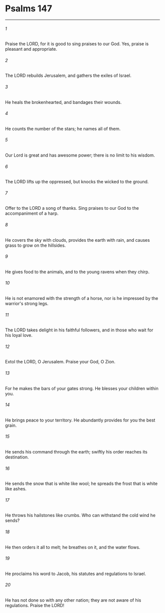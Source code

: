# Psalms 147
***



###### 1 
Praise the LORD, for it is good to sing praises to our God. Yes, praise is pleasant and appropriate. 

###### 2 
The LORD rebuilds Jerusalem, and gathers the exiles of Israel. 

###### 3 
He heals the brokenhearted, and bandages their wounds. 

###### 4 
He counts the number of the stars; he names all of them. 

###### 5 
Our Lord is great and has awesome power; there is no limit to his wisdom. 

###### 6 
The LORD lifts up the oppressed, but knocks the wicked to the ground. 

###### 7 
Offer to the LORD a song of thanks. Sing praises to our God to the accompaniment of a harp. 

###### 8 
He covers the sky with clouds, provides the earth with rain, and causes grass to grow on the hillsides. 

###### 9 
He gives food to the animals, and to the young ravens when they chirp. 

###### 10 
He is not enamored with the strength of a horse, nor is he impressed by the warrior's strong legs. 

###### 11 
The LORD takes delight in his faithful followers, and in those who wait for his loyal love. 

###### 12 
Extol the LORD, O Jerusalem. Praise your God, O Zion. 

###### 13 
For he makes the bars of your gates strong. He blesses your children within you. 

###### 14 
He brings peace to your territory. He abundantly provides for you the best grain. 

###### 15 
He sends his command through the earth; swiftly his order reaches its destination. 

###### 16 
He sends the snow that is white like wool; he spreads the frost that is white like ashes. 

###### 17 
He throws his hailstones like crumbs. Who can withstand the cold wind he sends? 

###### 18 
He then orders it all to melt; he breathes on it, and the water flows. 

###### 19 
He proclaims his word to Jacob, his statutes and regulations to Israel. 

###### 20 
He has not done so with any other nation; they are not aware of his regulations. Praise the LORD!
